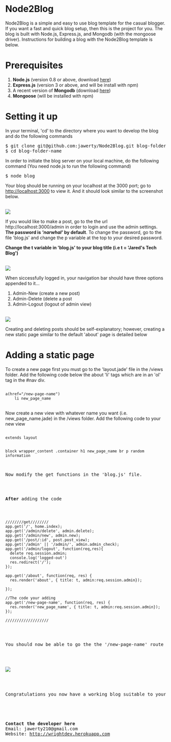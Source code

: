 
<h1>Node2Blog</h1>
<p>Node2Blog is a simple and easy to use blog template for the casual blogger. If you want a fast and quick blog setup, then this is the project for you. The blog is built with Node.js, Express.js, and Mongodb (with the mongoose driver). Instructions for building a blog with the Node2Blog template is below.</p> 

<h1>Prerequisites</h1>
<ol>
	<li>
		<b>Node.js</b> (version 0.8 or above, download <a href='http://nodejs.org/'>here</a>)
	</li>
	<li>
		<b>Express.js</b> (version 3 or above, and will be install with npm)
	</li>
	<li>
		A recent version of <b>Mongodb</b> (download <a href='http://docs.mongodb.org/manual/installation/'>here</a>)
	<li>
		<b>Mongoose</b> (will be installed with npm)
	</li>
</ol>
<h1>Setting it up</h1>
<p>In your terminal, 'cd' to the directory where you want to develop the blog and do the following commands</p>
<pre>$ git clone git@github.com:jawerty/Node2Blog.git blog-folder-name<br>$ cd blog-folder-name</pre>
<p>In order to initiate the blog server on your local machine, do the following command (You need node.js to run the following command)</p>
<pre>$ node blog</pre>
<p>Your blog should be running on your localhost at the 3000 port; go to <a href='http://localhost:3000'>http://localhost:3000</a> to view it. And it should look similar to the screenshot below. </p>
<br>
<img src='https://github.com/jawerty/Node2Blog/blob/master/public/images/screenshot1.png'></img>
<br>
<p>If you would like to make a post, go to the the url http://localhost:3000/admin in order to login and use the admin settings. <b>The password is <i>'narwhal'</i> by default</b>. To change the password, go to the file 'blog.js' and change the p variable at the top to your desired password.</p>
<p><b>Change the t variable in 'blog.js' to your blog title (i.e t = 'Jared's Tech Blog')</b></p>
<br>
<img src='https://github.com/jawerty/Node2Blog/blob/master/public/images/screenshot2.png'></img>
<br>
<p>When siccessfully logged in, your navigation bar should have three options appended to it...</p>
<ol>
	<li>Admin-New (create a new post)</li>
	<li>Admin-Delete (delete a post</li>
	<li>Admin-Logout (logout of admin view)</li>
</ol>
<br>
<img src='https://github.com/jawerty/Node2Blog/blob/master/public/images/screenshot3.png'></img>
<br>
<p>Creating and deleting posts should be self-explanatory; however, creating a new static page similar to the default 'about' page is detailed below</p>
<h1>Adding a static page</h1>
<p>To create a new page first you must go to the 'layout.jade' file in the /views folder. Add the following code below the about 'li' tags which are in an 'ol' tag in the #nav div.</p>
<pre>
<code>
a(href="/new-page-name")
	li new_page_name
</code>
</pre>
<p>Now create a new view with whatever name you want (i.e. new_page_name.jade) in the /views folder. Add the following code to your new view</p>
<pre>
<code>
extends layout

block wrapper_content
	.container
		h1 new_page_name
		br 
		p random information
</code>
<p>Now modify the get functions in the 'blog.js' file.</p>

<label><b>After</b> adding the code</label>
<pre><code>
////////get////////
app.get('/', home.index);
app.get('/admin/delete', admin.delete);
app.get('/admin/new', admin.new);
app.get('/post/:id', post.post_view);
app.get('/admin' || '/admin/', admin.admin_check);
app.get('/admin/logout', function(req,res){
  delete req.session.admin;
  console.log('logged-out')
  res.redirect('/');
});

app.get('/about', function(req, res) {
  res.render('about', { title: t, admin:req.session.admin});
      
});

//The code your adding
app.get('/new-page-name', function(req, res) {
  res.render('new_page_name', { title: t, admin:req.session.admin});
});

///////////////////
</code></pre>

<p>You should now be able to go the the '/new-page-name' route and have a view similar to what is below</p>
<br>
<img src='https://github.com/jawerty/Node2Blog/blob/master/public/images/screenshot4.png'><img>
<br>

<p>Congratulations you now have a working blog suitable to your basic blogger needs.</p>
<br>
<p><b>Contact the developer here</b><br>Email: jawerty210@gmail.com<br>Website: <a href='http://wrightdev.herokuapp.com'>http://wrightdev.herokuapp.com</a></p>
